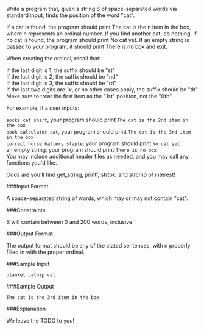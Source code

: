 Write a program that, given a string S of space-separated words via standard input, finds the position of the word "cat".

If a cat is found, the program should print The cat is the n item in the box, where n represents an ordinal number. If you find another cat, do nothing. If no cat is found, the program should print No cat yet. If an empty string is passed to your program, it should print There is no box and exit.

When creating the ordinal, recall that:

If the last digit is 1, the suffix should be "st"  
If the last digit is 2, the suffix should be "nd"  
If the last digit is 3, the suffix should be "rd"  
If the last two digits are 1*x*, or no other cases apply, the suffix should be "th"  
Make sure to treat the first item as the "1st" position, not the "0th".  

For example, if a user inputs:

`socks cat shirt`, your program should print `The cat is the 2nd item in the box`  
`book calculator cat`, your program should print `The cat is the 3rd item in the box`  
`correct horse battery staple`, your program should print `No cat yet`  
an empty string, your program should print `There is no box`  
You may include additional header files as needed, and you may call any functions you'd like.  

Odds are you'll find get_string, printf, strtok, and strcmp of interest!

###Input Format

A space-separated string of words, which may or may not contain "cat".

###Constraints

S will contain between 0 and 200 words, inclusive.

###Output Format

The output format should be any of the stated sentences, with n properly filled in with the proper ordinal.

###Sample Input

`blanket catnip cat`

###Sample Output

`The cat is the 3rd item in the box`

###Explanation

We leave the TODO to you!
